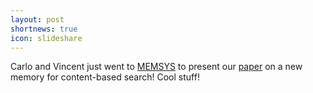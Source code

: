 ```yaml
---
layout: post
shortnews: true
icon: slideshare
---
```

Carlo and Vincent just went to [MEMSYS][] to present our [paper][] on a new memory for content-based search! Cool stuff!

[MEMSYS]: http://memsys.io/
[paper]: http://homes.cs.washington.edu/~cdel/papers/MEMSYS_2015.pdf

